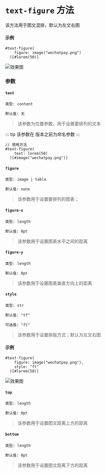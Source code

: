 # `text-figure` 方法

该方法用于图文混排，默认为左文右图

#### 示例
```typst
#text-figure(
    figure: image("wechatpay.png")
  )[#lorem(50)]
```
![效果图](/tf.png)

### 参数

#### `text`

`类型: content`

`默认值: 无`

>该参数为位置参数，用于设置要排列的文本

::: tip
该参数在 <Badge type="warning" text="0.1.9" /> 版本之前为命名参数
:::

```typst
// 使用方法
#text-figure(
    text: lorem(50)
  )[#image("wechatpay.png")]
```

#### `figure` <Badge type="warning" text="^0.1.9" />

`类型: image | table`

`默认值: none`

>该参数用于设置要排列的图表；


#### `figure-x`

`类型: length`

`默认值: 0pt`

>该参数用于设置图表水平之间的距离

#### `figure-y`

`类型: length`

`默认值: 0pt`

>该参数用于设置图表垂直方向上的距离

#### `style` <Badge type="warning" text="^0.1.9" />

`类型: str`

`默认值: "tf"`

`可选值: "ft"`

>该参数用于设置排版方式；默认为左文右图

#### 示例
```typst
#text-figure(
    figure: image("wechatpay.png"),
    style: "ft"
  )[#lorem(50)]
```
![效果图](/tf2.png)

#### `top`

`类型: length`

`默认值: 0pt`

>该参数用于设置图文距离上方的距离

#### `bottom`

`类型: length`

`默认值: 0pt`

>该参数用于设置图文距离下方的距离